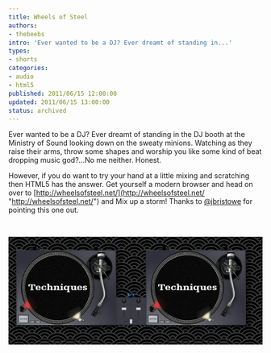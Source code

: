 ```yaml
---
title: Wheels of Steel
authors:
- thebeebs
intro: 'Ever wanted to be a DJ? Ever dreamt of standing in...'
types:
- shorts
categories:
- audio
- html5
published: 2011/06/15 12:00:00
updated: 2011/06/15 13:00:00
status: archived
---
```


Ever wanted to be a DJ? Ever dreamt of standing in the DJ booth at the Ministry of Sound looking down on the sweaty minions. Watching as they raise their arms, throw some shapes and worship you like some kind of beat dropping music god?...No me neither. Honest.

However, if you do want to try your hand at a little mixing and scratching then HTML5 has the answer. Get yourself a modern browser and head on over to [http://wheelsofsteel.net/](http://wheelsofsteel.net/ "http://wheelsofsteel.net/") and Mix up a storm! Thanks to [@jbristowe](http://www.twitter.com/jbristowe) for pointing this one out.

&#160;

[![A picture of the DJ Turntables on wheelsofsteel.net](images/6761.image_1F5C4210.png "Turntables")](http://wheelsofsteel.net/)